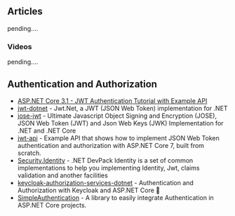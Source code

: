 ## Articles

pending....

### Videos

pending....

## Authentication and Authorization 
* [ASP.NET Core 3.1 - JWT Authentication Tutorial with Example API](https://jasonwatmore.com/post/2019/10/11/aspnet-core-3-jwt-authentication-tutorial-with-example-api)
* [jwt-dotnet](https://github.com/jwt-dotnet/jwt) - Jwt.Net, a JWT (JSON Web Token) implementation for .NET
* [jose-jwt](https://github.com/dvsekhvalnov/jose-jwt) - Ultimate Javascript Object Signing and Encryption (JOSE), JSON Web Token (JWT) and Json Web Keys (JWK) Implementation for .NET and .NET Core
* [jwt-api](https://github.com/evgomes/jwt-api) - Example API that shows how to implement JSON Web Token authentication and authorization with ASP.NET Core 7, built from scratch.
* [Security.Identity](https://github.com/NetDevPack/Security.Identity) - .NET DevPack Identity is a set of common implementations to help you implementing Identity, Jwt, claims validation and another facilities
* [keycloak-authorization-services-dotnet](https://github.com/NikiforovAll/keycloak-authorization-services-dotnet) - Authentication and Authorization with Keycloak and ASP.NET Core 🔐
* [SimpleAuthentication](https://github.com/marcominerva/SimpleAuthentication) - A library to easily integrate Authentication in ASP.NET Core projects.

